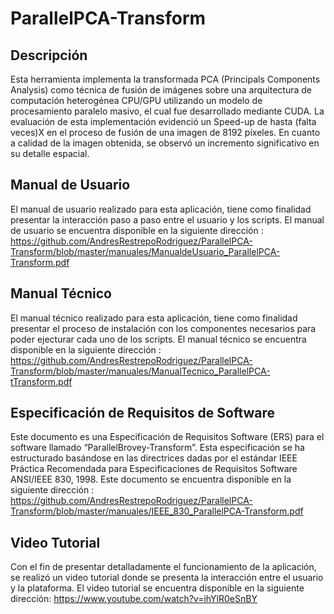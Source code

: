 # ParallelPCA-Transform

## Descripción

Esta herramienta implementa la transformada PCA (Principals Components Analysis) como técnica de fusión de imágenes sobre una arquitectura de computación heterogénea CPU/GPU utilizando un modelo de procesamiento paralelo masivo, el cual fue desarrollado mediante CUDA. La evaluación de esta implementación evidenció un Speed-up de hasta (falta veces)X en el proceso de fusión de una imagen de 8192 píxeles. En cuanto a calidad de la imagen obtenida, se observó un incremento significativo en su detalle espacial.

## Manual de Usuario

El manual de usuario realizado para esta aplicación, tiene como finalidad presentar la interacción paso a paso entre el usuario y los scripts. El manual de usuario se encuentra disponible en la siguiente dirección : https://github.com/AndresRestrepoRodriguez/ParallelPCA-Transform/blob/master/manuales/ManualdeUsuario_ParallelPCA-Transform.pdf

## Manual Técnico

El manual técnico realizado para esta aplicación, tiene como finalidad presentar el proceso de instalación con los componentes necesarios para poder ejecturar cada uno de los scripts. El manual técnico se encuentra disponible en la siguiente dirección : https://github.com/AndresRestrepoRodriguez/ParallelPCA-Transform/blob/master/manuales/ManualTecnico_ParallelPCA-tTransform.pdf

## Especificación de Requisitos de Software
Este documento es una Especificación de Requisitos Software (ERS) para el software llamado “ParallelBrovey-Transform”. Esta especificación se ha estructurado basándose en las directrices dadas por el estándar IEEE Práctica Recomendada para Especificaciones de Requisitos Software ANSI/IEEE 830, 1998. Este documento se encuentra disponible en la siguiente dirección : https://github.com/AndresRestrepoRodriguez/ParallelPCA-Transform/blob/master/manuales/IEEE_830_ParallelPCA-Transform.pdf

## Video Tutorial
Con el fin de presentar detalladamente el funcionamiento de la aplicación, se realizó un video tutorial donde se presenta la interacción entre el usuario y la plataforma. El video tutorial se encuentra disponible en la siguiente dirección: https://www.youtube.com/watch?v=ihYlR0eSnBY

